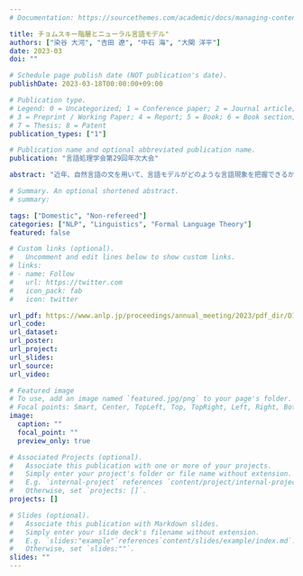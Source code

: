 ```yaml
---
# Documentation: https://sourcethemes.com/academic/docs/managing-content/

title: チョムスキー階層とニューラル言語モデル"
authors: ["染谷 大河", "吉田 遼", "中石 海", "大関 洋平"]
date: 2023-03
doi: ""

# Schedule page publish date (NOT publication's date).
publishDate: 2023-03-18T00:00:00+09:00

# Publication type.
# Legend: 0 = Uncategorized; 1 = Conference paper; 2 = Journal article;
# 3 = Preprint / Working Paper; 4 = Report; 5 = Book; 6 = Book section;
# 7 = Thesis; 8 = Patent
publication_types: ["1"]

# Publication name and optional abbreviated publication name.
publication: "言語処理学会第29回年次大会"

abstract: "近年、自然言語の文を用いて、言語モデルがどのような言語現象を把握できるかが盛んに検証されている。また、形式言語を用いて、言語モデルがチョムスキー階層のどのクラスに属する言語までを認識できるのかも検証されてきている。しかしながら、自然言語を用いた研究では、同種の統語構造を持った言語現象を抽象化して統一的に扱うという観点が欠けていたために、語彙の影響と統語構造の影響を切り分けることが十分にできておらず、また形式言語を用いた研究では、終端記号の種類数が最低限の場合しか扱われておらず、自然言語のように多様な終端記号が存在する場合でも同様に認識できるのかという点は検討されてこなかった。そこで本研究では、自然言語を抽象化し語彙の影響を排除したモデルとして多様な終端記号を持つ形式言語を考え、ニューラル言語モデルがこのような言語をどの程度認識できるか実験する。"

# Summary. An optional shortened abstract.
# summary:

tags: ["Domestic", "Non-refereed"]
categories: ["NLP", "Linguistics", "Formal Language Theory"]
featured: false

# Custom links (optional).
#   Uncomment and edit lines below to show custom links.
# links:
# - name: Follow
#   url: https://twitter.com
#   icon_pack: fab
#   icon: twitter

url_pdf: https://www.anlp.jp/proceedings/annual_meeting/2023/pdf_dir/D12-3.pdf
url_code:
url_dataset:
url_poster:
url_project:
url_slides:
url_source:
url_video:

# Featured image
# To use, add an image named `featured.jpg/png` to your page's folder.
# Focal points: Smart, Center, TopLeft, Top, TopRight, Left, Right, BottomLeft, Bottom, BottomRight.
image:
  caption: ""
  focal_point: ""
  preview_only: true

# Associated Projects (optional).
#   Associate this publication with one or more of your projects.
#   Simply enter your project's folder or file name without extension.
#   E.g. `internal-project` references `content/project/internal-project/index.md`.
#   Otherwise, set `projects: []`.
projects: []

# Slides (optional).
#   Associate this publication with Markdown slides.
#   Simply enter your slide deck's filename without extension.
#   E.g. `slides:"example"`references`content/slides/example/index.md`.
#   Otherwise, set `slides:""`.
slides: ""
---
```


